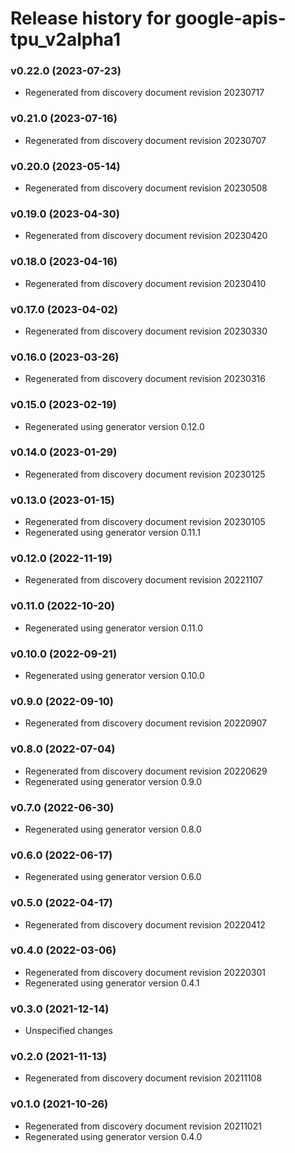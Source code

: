 # Release history for google-apis-tpu_v2alpha1

### v0.22.0 (2023-07-23)

* Regenerated from discovery document revision 20230717

### v0.21.0 (2023-07-16)

* Regenerated from discovery document revision 20230707

### v0.20.0 (2023-05-14)

* Regenerated from discovery document revision 20230508

### v0.19.0 (2023-04-30)

* Regenerated from discovery document revision 20230420

### v0.18.0 (2023-04-16)

* Regenerated from discovery document revision 20230410

### v0.17.0 (2023-04-02)

* Regenerated from discovery document revision 20230330

### v0.16.0 (2023-03-26)

* Regenerated from discovery document revision 20230316

### v0.15.0 (2023-02-19)

* Regenerated using generator version 0.12.0

### v0.14.0 (2023-01-29)

* Regenerated from discovery document revision 20230125

### v0.13.0 (2023-01-15)

* Regenerated from discovery document revision 20230105
* Regenerated using generator version 0.11.1

### v0.12.0 (2022-11-19)

* Regenerated from discovery document revision 20221107

### v0.11.0 (2022-10-20)

* Regenerated using generator version 0.11.0

### v0.10.0 (2022-09-21)

* Regenerated using generator version 0.10.0

### v0.9.0 (2022-09-10)

* Regenerated from discovery document revision 20220907

### v0.8.0 (2022-07-04)

* Regenerated from discovery document revision 20220629
* Regenerated using generator version 0.9.0

### v0.7.0 (2022-06-30)

* Regenerated using generator version 0.8.0

### v0.6.0 (2022-06-17)

* Regenerated using generator version 0.6.0

### v0.5.0 (2022-04-17)

* Regenerated from discovery document revision 20220412

### v0.4.0 (2022-03-06)

* Regenerated from discovery document revision 20220301
* Regenerated using generator version 0.4.1

### v0.3.0 (2021-12-14)

* Unspecified changes

### v0.2.0 (2021-11-13)

* Regenerated from discovery document revision 20211108

### v0.1.0 (2021-10-26)

* Regenerated from discovery document revision 20211021
* Regenerated using generator version 0.4.0


